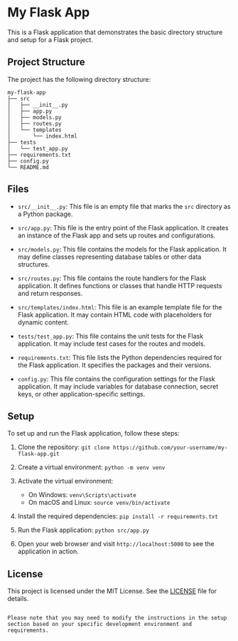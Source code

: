 # My Flask App

This is a Flask application that demonstrates the basic directory structure and setup for a Flask project.

## Project Structure

The project has the following directory structure:

```
my-flask-app
├── src
│   ├── __init__.py
│   ├── app.py
│   ├── models.py
│   ├── routes.py
│   └── templates
│       └── index.html
├── tests
│   └── test_app.py
├── requirements.txt
├── config.py
└── README.md
```

## Files

- `src/__init__.py`: This file is an empty file that marks the `src` directory as a Python package.

- `src/app.py`: This file is the entry point of the Flask application. It creates an instance of the Flask app and sets up routes and configurations.

- `src/models.py`: This file contains the models for the Flask application. It may define classes representing database tables or other data structures.

- `src/routes.py`: This file contains the route handlers for the Flask application. It defines functions or classes that handle HTTP requests and return responses.

- `src/templates/index.html`: This file is an example template file for the Flask application. It may contain HTML code with placeholders for dynamic content.

- `tests/test_app.py`: This file contains the unit tests for the Flask application. It may include test cases for the routes and models.

- `requirements.txt`: This file lists the Python dependencies required for the Flask application. It specifies the packages and their versions.

- `config.py`: This file contains the configuration settings for the Flask application. It may include variables for database connection, secret keys, or other application-specific settings.

## Setup

To set up and run the Flask application, follow these steps:

1. Clone the repository: `git clone https://github.com/your-username/my-flask-app.git`

2. Create a virtual environment: `python -m venv venv`

3. Activate the virtual environment:
   - On Windows: `venv\Scripts\activate`
   - On macOS and Linux: `source venv/bin/activate`

4. Install the required dependencies: `pip install -r requirements.txt`

5. Run the Flask application: `python src/app.py`

6. Open your web browser and visit `http://localhost:5000` to see the application in action.

## License

This project is licensed under the MIT License. See the [LICENSE](LICENSE) file for details.
```

Please note that you may need to modify the instructions in the setup section based on your specific development environment and requirements.
